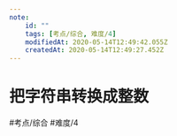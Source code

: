 ```yaml
---
note:
    id: ""
    tags: [考点/综合, 难度/4]
    modifiedAt: 2020-05-14T12:49:42.055Z
    createdAt: 2020-05-14T12:49:27.452Z
---
```

# 把字符串转换成整数
#考点/综合 #难度/4 